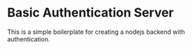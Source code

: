 # Basic Authentication Server
This is a simple boilerplate for creating a nodejs backend with authentication.

